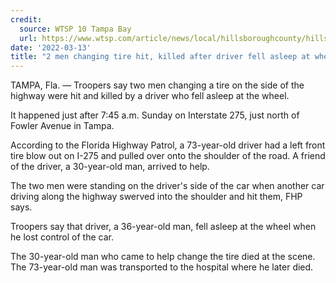 ```yaml
---
credit:
  source: WTSP 10 Tampa Bay
  url: https://www.wtsp.com/article/news/local/hillsboroughcounty/hillsborough-fatal-tire-sleeping-driver/67-5c5a13dd-4d07-4ae1-a6ff-b369688fc171
date: '2022-03-13'
title: "2 men changing tire hit, killed after driver fell asleep at wheel, FHP says"
---
```

TAMPA, Fla. — Troopers say two men changing a tire on the side of the highway were hit and killed by a driver who fell asleep at the wheel.

It happened just after 7:45 a.m. Sunday on Interstate 275, just north of Fowler Avenue in Tampa.

According to the Florida Highway Patrol, a 73-year-old driver had a left front tire blow out on I-275 and pulled over onto the shoulder of the road. A friend of the driver, a 30-year-old man, arrived to help. 

The two men were standing on the driver's side of the car when another car driving along the highway swerved into the shoulder and hit them, FHP says.

Troopers say that driver, a 36-year-old man, fell asleep at the wheel when he lost control of the car.

The 30-year-old man who came to help change the tire died at the scene. The 73-year-old man was transported to the hospital where he later died.
